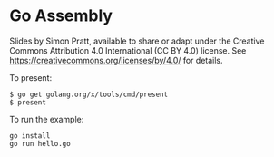 # Go Assembly

Slides by Simon Pratt, available to share or adapt under the Creative
Commons Attribution 4.0 International (CC BY 4.0) license.  See
https://creativecommons.org/licenses/by/4.0/ for details.

To present:

```
$ go get golang.org/x/tools/cmd/present
$ present
```

To run the example:

```
go install
go run hello.go
```
